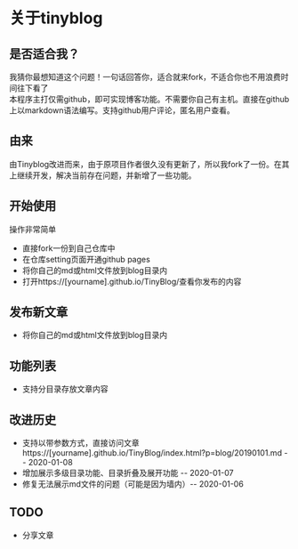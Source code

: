# 关于tinyblog
## 是否适合我？
我猜你最想知道这个问题！一句话回答你，适合就来fork，不适合你也不用浪费时间往下看了  
本程序主打仅需github，即可实现博客功能。不需要你自己有主机。直接在github上以markdown语法编写。支持github用户评论，匿名用户查看。

## 由来
由Tinyblog改进而来，由于原项目作者很久没有更新了，所以我fork了一份。在其上继续开发，解决当前存在问题，并新增了一些功能。

## 开始使用
操作非常简单
* 直接fork一份到自己仓库中
* 在仓库setting页面开通github pages
* 将你自己的md或html文件放到blog目录内
* 打开https://[yourname].github.io/TinyBlog/查看你发布的内容
## 发布新文章
* 将你自己的md或html文件放到blog目录内
## 功能列表
* 支持分目录存放文章内容
## 改进历史
* 支持以带参数方式，直接访问文章https://[yourname].github.io/TinyBlog/index.html?p=blog/20190101.md -- 2020-01-08
* 增加展示多级目录功能、目录折叠及展开功能 -- 2020-01-07
* 修复无法展示md文件的问题（可能是因为墙内）-- 2020-01-06
## TODO
* 分享文章
